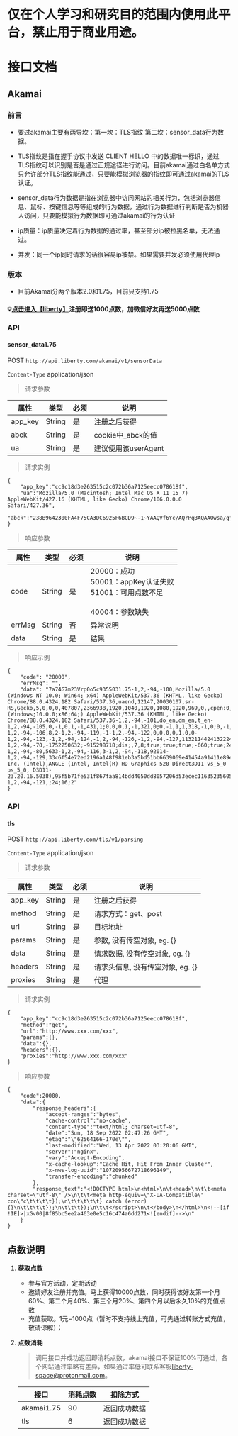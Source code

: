 # 仅在个人学习和研究目的范围内使用此平台，禁止用于商业用途。 
# 接口文档
## Akamai
### 前言

- 要过akamai主要有两导坎：第一坎：TLS指纹 第二坎：sensor_data行为数据。

- TLS指纹是指在握手协议中发送 CLIENT HELLO 中的数据唯一标识，通过TLS指纹可以识别是否是通过正规途径进行访问。目前akamai通过白名单方式只允许部分TLS指纹能通过，只要能模拟浏览器的指纹即可通过akamai的TLS认证。

- sensor_data行为数据是指在浏览器中访问网站的相关行为，包括浏览器信息、鼠标、按键信息等等组成的行为数据，通过行为数据进行判断是否为机器人访问，只要能模拟行为数据即可通过akamai的行为认证

- ip质量：ip质量决定着行为数据的通过率，甚至部分ip被拉黑名单，无法通过。

- 并发：同一个ip同时请求的话很容易ip被禁。如果需要并发必须使用代理ip

### 版本
- 目前Akamai分两个版本2.0和1.75，目前只支持1.75


#### 💡[点击进入【liberty】][1]注册即送1000点数，加微信好友再送5000点数

[1]: http://www.baidu.com

### API
#### sensor_data1.75


POST `http://api.liberty.com/akamai/v1/sensorData`

`Content-Type` application/json

> 请求参数

|属性|类型|必须|说明|
|----|----|----|----|
|app_key|String|是|注册之后获得|
|abck|String|是|cookie中_abck的值|
|ua|String|是|建议使用该userAgent|

> 请求实例
```
{
    "app_key":"cc9c18d3e263515c2c072b36a7125eecc078618f",
    "ua":"Mozilla/5.0 (Macintosh; Intel Mac OS X 11_15_7) AppleWebKit/427.16 (KHTML, like Gecko) Chrome/106.0.0.0 Safari/427.36",
    "abck":"238B9642300FA4F75CA3DC6925F6BCD9~-1~YAAQVf6Yc/AQrPqBAQAAOwsa/gjB3EW6gEF2Vz2sca3/8zIuGAGII8ysl0U2O5K4jkUHKNGR9Z+M3UVVfCEgu2Me8sJUOU26A+OPgv+fJhOFwOyOqt9n9F9YgsiBD8E+3DFqj+usABqUI5JzfXHsfiPT3+/Mf/sN9zNhWrWQXARlC6eMg7HcSP60qR4Se1xU7av5SQ8SqN+Jyw8viFKTIwYu+2Nr0n/2bogGSnWA5SEQGITlyVRmhn6dYZ4u9BhH35oJSNPegDqeT5/ieCyoH9m+hwguJag66GTcg1W7oFOwAhoEDRNcHZ4D277eshU8/GyC6qTOvmhOlFHYJgS+aojA9Rhy9B0GvOdhP0w0wOdvLhHfedDagiDM8EUQ4S6DJhR+E1+CxQ7MBrCZvUxKUjm/srCJRZ4ZYQJzZgdXVdr8K9GcaSgu~-1~-1~-1"
}
```
> 响应参数

|属性|类型|必须|说明|
|----|----|----|----|
|code|String|是|20000：成功<br/>50001：appKey认证失败<br/>51001：可用点数不足<br/><br/>40004：参数缺失|
|errMsg|String|否|异常说明|
|data|String|是|结果|

> 响应示例
```
{
    "code": "20000",
    "errMsg": "",
    "data": "7a74G7m23Vrp0o5c9355031.75-1,2,-94,-100,Mozilla/5.0 (Windows NT 10.0; Win64; x64) AppleWebKit/537.36 (KHTML, like Gecko) Chrome/88.0.4324.182 Safari/537.36,uaend,12147,20030107,sr-RS,Gecko,5,0,0,0,407807,2366938,1920,1040,1920,1080,1920,969,0,,cpen:0,i1:0,dm:0,cwen:0,non:1,opc:0,fc:0,sc:0,wrc:1,isc:0,vib:1,bat:1,x11:0,x12:1,8329,.7090697168354,828716143524.5,0,loc:-1,2,-94,-131,Mozilla/5.0 (Windows;10.0.0;x86;64;) AppleWebKit/537.36 (KHTML, like Gecko) Chrome/88.0.4324.182 Safari/537.36-1,2,-94,-101,do_en,dm_en,t_en-1,2,-94,-105,0,-1,0,1,-1,431,1;0,0,0,1,-1,321,0;0,-1,1,1,318,-1,0;0,-1,1,1,492,277,0;-1,2,-94,-102,0,-1,0,1,-1,431,1;0,0,0,1,-1,321,0;0,-1,1,1,318,-1,0;0,-1,1,1,492,277,0;-1,2,-94,-108,-1,2,-94,-110,0,1,244,621,298;1,1,290,621,302;2,1,305,618,301;3,1,332,615,300;4,1,366,620,303;5,1,401,623,305;6,1,421,624,305;7,1,442,629,301;8,1,449,632,298;9,1,487,635,297;10,1,526,636,292;11,1,550,641,289;12,1,575,644,287;13,1,585,645,287;14,1,626,650,283;15,1,668,653,280;16,1,695,655,279;17,1,723,655,274;18,1,736,659,270;19,1,750,661,268;20,1,795,661,268;21,1,825,665,263;22,1,856,667,260;23,1,872,667,259;24,1,889,671,259;25,1,937,673,255;26,1,986,673,253;27,1,1020,677,252;28,1,1040,679,247;29,1,1061,679,244;30,1,1067,683,243;-1,2,-94,-117,-1,2,-94,-111,0,220,-1,-1,-1;-1,2,-94,-109,0,220,-1,-1,-1,-1,-1,-1,-1,-1,-1;-1,2,-94,-114,-1,2,-94,-103,-1,2,-94,-112,https://www.maersk.com.cn/-1,2,-94,-115,1,49801,32,220,220,0,50209,79885,0,1657432287049,7,17730,0,32,2955,0,0,79899,20959,0,,0,20,6620378394,30261693,PiZtE,37074,70,0,-1-1,2,-94,-106,8,2-1,2,-94,-119,-1-1,2,-94,-122,0,0,0,0,1,0,0-1,2,-94,-123,-1,2,-94,-124,-1,2,-94,-126,-1,2,-94,-127,11321144241322243122-1,2,-94,-70,-1752250632;-915298718;dis;,7,8;true;true;true;-660;true;24;24;true;false;-1-1,2,-94,-80,5633-1,2,-94,-116,3-1,2,-94,-118,92014-1,2,-94,-129,33c6f54e72ed2196a148f981eb3a5bd51bb6639069e41454a91411e89e70f64e,1,1dfd398567a532829bcf57210a322c5c284a154b08cb80216bf2badc60d20a44,Google Inc. (Intel),ANGLE (Intel, Intel(R) HD Graphics 520 Direct3D11 vs_5_0 ps_5_0, D3D11-23.20.16.5038),95f5b71fe531f867faa814bdd4050dd8057206d53ecec1163523560525884870,33-1,2,-94,-121,;24;16;2"
}
```

### API
#### tls

POST `http://api.liberty.com/tls/v1/parsing`

`Content-Type` application/json

> 请求参数

|属性|类型|必须|说明|
|----|----|----|----|
|app_key|String|是|注册之后获得|
|method|String|是|请求方式：get、post|
|url|String|是|目标地址|
|params|String|是|参数, 没有传空对象, eg. {}|
|data|String|是|请求数据, 没有传空对象, eg. {}|
|headers|String|是|请求头信息, 没有传空对象, eg. {}|
|proxies|String|是|代理|

> 请求实例
```
{
    "app_key":"cc9c18d3e263515c2c072b36a7125eecc078618f",
    "method":"get",
    "url":"http://www.xxx.com/xxx",
    "params":{},
    "data":{},
    "headers":{},
    "proxies":"http://www.xxx.com/xxx"
}
```
> 响应参数
```
{
    "code":20000,
    "data":{
        "response_headers":{
            "accept-ranges":"bytes",
            "cache-control":"no-cache",
            "content-type":"text/html; charset=utf-8",
            "date":"Sun, 18 Sep 2022 02:47:26 GMT",
            "etag":"\"62564166-170e\"",
            "last-modified":"Wed, 13 Apr 2022 03:20:06 GMT",
            "server":"nginx",
            "vary":"Accept-Encoding",
            "x-cache-lookup":"Cache Hit, Hit From Inner Cluster",
            "x-nws-log-uuid":"10720956672718696149",
            "transfer-encoding":"chunked"
        },
        "response_text":"<!DOCTYPE html>\n<html>\n\t<head>\n\t\t<meta charset=\"utf-8\" />\n\t\t<meta http-equiv=\"X-UA-Compatible\" con\"c\t\t\t\t});\n\t\t\t\t\t} catch (error) {}\n\t\t\t\t});\n\t\t\t});\n\t\t</script>\n\t</body>\n</html>\n<!--[if !IE]>|xGv00|8f85bc5ee2a463e0e5c16c474a6dd271<![endif]-->\n"
    }
}
```

## 点数说明
1. **获取点数**
    - 参与官方活动，定期活动
    - 邀请好友注册并充值。马上获得10000点数，同时获得该好友第一个月60%、第二个月40%、第三个月20%、第四个月以后永久10%的充值点数
    - 充值获取。1元=1000点（暂时不支持线上充值，可先通过转账方式充值，敬请谅解）；
2. **点数消耗**
    > 调用接口并成功返回即消耗点数，akamai接口不保证100%可通过，各个网站通过率略有差异，如果通过率低可联系客服<liberty-space@protonmail.com>。

    
    |接口|消耗点数|扣除方式|
    |----|----|----|
    |akamai1.75|90|返回成功数据|
    |tls|6|返回成功数据|

